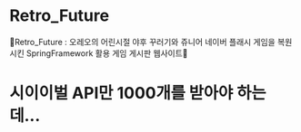 # Retro_Future
 🌈Retro_Future : 오레오의 어린시절 야후 꾸러기와 쥬니어 네이버 플래시 게임을 복원 시킨 SpringFramework 활용 게임 게시판 웹사이트🌈

 # 시이이벌 API만 1000개를 받아야 하는데...
